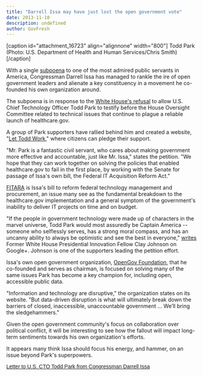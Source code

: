 ```yaml
---
title: "Darrell Issa may have just lost the open government vote"
date: 2013-11-10
description: undefined
author: GovFresh
---
```


[caption id="attachment_16723" align="alignnone" width="800"] Todd Park (Photo: U.S. Department of Health and Human Services/Chris Smith)[/caption]

With a single <a href="http://www.scribd.com/doc/183034686/Letter-to-U-S-CTO-Todd-Park-from-Congressman-Darrell-Issa">subpoena</a> to one of the most admired public servants in America, Congressman Darrell Issa has managed to rankle the ire of open government leaders and alienate a key constituency in a movement he co-founded his own organization around.

The subpoena is in response to the <a href="http://www.politico.com/story/2013/11/white-house-darrell-issa-house-oversight-chairman-todd-park-obamacare-affordable-care-act-99608.html">White House's refusal</a> to allow U.S. Chief Technology Officer Todd Park to testify before the House Oversight Committee related to technical issues that continue to plague a reliable launch of healthcare.gov.

A group of Park supporters have rallied behind him and created a website, "<a href="http://lettoddwork.org/">Let Todd Work</a>," where citizens can pledge their support.

"Mr. Park is a fantastic civil servant, who cares about making government more effective and accountable, just like Mr. Issa," states the petition. "We hope that they can work together on solving the policies that enabled healthcare.gov to fail in the first place, by working with the Senate for passage of Issa's own bill, the Federal IT Acquisition Reform Act."

<a href="https://www.govtrack.us/congress/bills/113/hr1232">FITARA</a> is Issa's bill to reform federal technology management and procurement, an issue many see as the fundamental breakdown to the healthcare.gov implementation and a general symptom of the government's inability to deliver IT projects on time and on budget.

"If the people in government technology were made up of characters in the marvel universe, Todd Park would most assuredly be Captain America -- someone who selflessly serves, has a strong moral compass, and has an uncanny ability to always be optimistic and see the best in everyone," <a href="https://plus.google.com/+ClayJohnson/posts/Trymz4oVuRn">writes</a> Former White House Presidential Innovation Fellow Clay Johnson on Google+. Johnson is one of the supporters leading the petition effort.

Issa's own open government organization, <a href="http://opengovfoundation.org/">OpenGov Foundation</a>, that he co-founded and serves as chairman, is focused on solving many of the same issues Park has become a key champion for, including open, accessible public data.

"Information and technology are disruptive," the organization states on its website. "But data-driven disruption is what will ultimately break down the barriers of closed, inaccessible, unaccountable government ... We’ll bring the sledgehammers."

Given the open government community's focus on collaboration over political conflict, it will be interesting to see how the fallout will impact long-term sentiments towards his own organization's efforts.

It appears many think Issa should focus his energy, and hammer, on an issue beyond Park's superpowers.

<p style="margin:12px auto 6px;font-family:Helvetica, Arial, Sans-serif;font-style:normal;font-variant:normal;font-weight:normal;font-size:14px;line-height:normal;font-size-adjust:none;font-stretch:normal;display:block;">   <a title="View Letter to U.S. CTO Todd Park from Congressman Darrell Issa on Scribd" href="http://www.scribd.com/doc/183034686/Letter-to-U-S-CTO-Todd-Park-from-Congressman-Darrell-Issa" style="text-decoration:underline;">Letter to U.S. CTO Todd Park from Congressman Darrell Issa</a></p>
